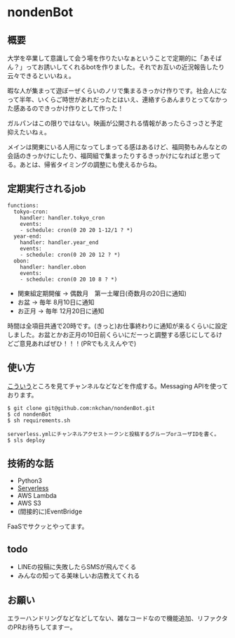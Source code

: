 # nondenBot
## 概要
大学を卒業して意識して会う場を作りたいなぁということで定期的に「あそばん？」ってお誘いしてくれるbotを作りました。それでお互いの近況報告したり云々できるといいねぇ。

暇な人が集まって遊ぼーぜくらいのノリで集まるきっかけ作りです。社会人になって半年、いくらご時世があれだったとはいえ、連絡すらあんまりとってなかった感あるのできっかけ作りとして作った！

ガルパンはこの限りではない。映画が公開される情報があったらさっさと予定抑えたいねぇ。

メインは関東にいる人用になってしまってる感はあるけど、福岡勢もみんなとの会話のきっかけにしたり、福岡組で集まったりするきっかけになればと思ってる。あとは、帰省タイミングの調整にも使えるからね。

## 定期実行されるjob

```
functions:
  tokyo-cron:
    handler: handler.tokyo_cron
    events:
    - schedule: cron(0 20 20 1-12/1 ? *)
  year-end:
    handler: handler.year_end
    events:
    - schedule: cron(0 20 20 12 ? *)
  obon:
    handler: handler.obon
    events:
    - schedule: cron(0 20 10 8 ? *)

```

- 関東組定期開催 → 偶数月　第一土曜日(奇数月の20日に通知)
- お盆 → 毎年 8月10日に通知
- お正月 → 毎年 12月20日に通知

時間は全項目共通で20時です。(きっと)お仕事終わりに通知が来るくらいに設定しました。お盆とかお正月の10日前くらいにだーっと調整する感じにしてるけどご意見あればぜひ！！！(PRでもええんやで)

## 使い方
[こういう](https://developers.line.biz/ja/docs/messaging-api/getting-started/)ところを見てチャンネルなどなどを作成する。Messaging APIを使っております。

```
$ git clone git@github.com:nkchan/nondenBot.git
$ cd nondenBot
$ sh requirements.sh

serverless.ymlにチャンネルアクセストークンと投稿するグループorユーザIDを書く。
$ sls deploy

```

## 技術的な話
- Python3
- [Serverless](https://www.serverless.com/) 
- AWS Lambda
- AWS S3
- (間接的に)EventBridge

FaaSでサクッとやってます。
## todo
- LINEの投稿に失敗したらSMSが飛んでくる
- みんなの知ってる美味しいお店教えてくれる


## お願い
エラーハンドリングなどなどしてない、雑なコードなので機能追加、リファクタのPRお待ちしてますー。